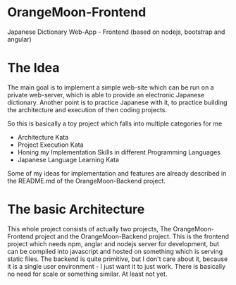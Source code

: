 # OrangeMoon-Frontend
Japanese Dictionary Web-App - Frontend (based on nodejs, bootstrap and angular)

# The Idea

The main goal is to implement a simple web-site which can be run on a private
web-server, which is able to provide an electronic Japanese dictionary. Another
point is to practice Japanese with it, to practice building the architecture 
and execution of then coding projects.

So this is basically a toy project which falls into multiple categories for me

* Architecture Kata
* Project Execution Kata
* Honing my Implementation Skills in different Programming Languages
* Japanese Language Learning Kata

Some of my ideas for implementation and features are already described in the 
README.md of the OrangeMoon-Backend project.

# The basic Architecture

This whole project consists of actually two projects, The OrangeMoon-Frontend 
project and the OrangeMoon-Backend project. This is the frontend project which 
needs npm, anglar and nodejs server for development, but can be compiled into 
javascript and hosted on something which is serving static files. The backend 
is quite primitive, but I don't care about it, because it is a single user 
environment - I just want it to just work. There is basically no need for scale 
or something similar. At least not yet.
